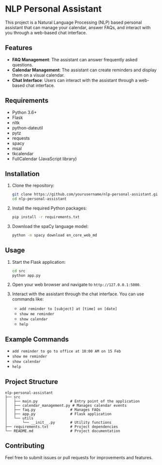 # NLP Personal Assistant

This project is a Natural Language Processing (NLP) based personal assistant that can manage your calendar, answer FAQs, and interact with you through a web-based chat interface.

## Features

- **FAQ Management**: The assistant can answer frequently asked questions.
- **Calendar Management**: The assistant can create reminders and display them on a visual calendar.
- **Chat Interface**: Users can interact with the assistant through a web-based chat interface.

## Requirements

- Python 3.6+
- Flask
- nltk
- python-dateutil
- pytz
- requests
- spacy
- msal
- tkcalendar
- FullCalendar (JavaScript library)

## Installation

1. Clone the repository:
    ```sh
    git clone https://github.com/yourusername/nlp-personal-assistant.git
    cd nlp-personal-assistant
    ```

2. Install the required Python packages:
    ```sh
    pip install -r requirements.txt
    ```

3. Download the spaCy language model:
    ```sh
    python -m spacy download en_core_web_md
    ```

## Usage

1. Start the Flask application:
    ```sh
    cd src
    python app.py
    ```

2. Open your web browser and navigate to `http://127.0.0.1:5000`.

3. Interact with the assistant through the chat interface. You can use commands like:
    - `add reminder to [subject] at [time] on [date]`
    - `show me reminder`
    - `show calendar`
    - `help`

## Example Commands

- `add reminder to go to office at 10:00 AM on 15 Feb`
- `show me reminder`
- `show calendar`
- `help`

## Project Structure

```
nlp-personal-assistant
├── src
│   ├── main.py               # Entry point of the application
│   ├── calendar_management.py # Manages calendar events
│   ├── faq.py                # Manages FAQs
│   ├── app.py                # Flask application
│   └── utils
│       └── __init__.py       # Utility functions
├── requirements.txt          # Project dependencies
└── README.md                 # Project documentation
```

## Contributing

Feel free to submit issues or pull requests for improvements and features.